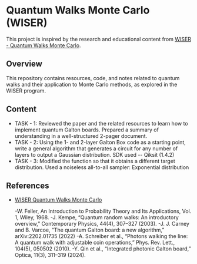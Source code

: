 # Quantum Walks Monte Carlo (WISER)

This project is inspired by the research and educational content from [WISER - Quantum Walks Monte Carlo](https://www.thewiser.org/quantum-walks-monte-carlo).

## Overview
This repository contains resources, code, and notes related to quantum walks and their application to Monte Carlo methods, as explored in the WISER program.

## Content 
- TASK - 1: Reviewed the paper and the related resources to learn how to implement quantum Galton boards. Prepared a summary of understanding in a well-structured 2-pager document.
- TASK - 2: Using the 1- and 2-layer Galton Box code as a starting point, write a general algorithm that generates a circuit for any number of layers to output a Gaussian distribution.
             SDK used -- Qiksit (1.4.2)
- TASK - 3: Modified the function so that it obtains a different target distribution. Used a noiseless all-to-all sampler:
             Exponential distribution
             

## References
- [WISER Quantum Walks Monte Carlo](https://www.thewiser.org/quantum-walks-monte-carlo)

	-W. Feller, An Introduction to Probability Theory and Its Applications, Vol. 1, Wiley, 1968.
    -J. Kempe, “Quantum random walks: An introductory overview,” Contemporary Physics, 44(4), 307–327 (2003).
    -J. J. Carney and B. Varcoe, “The quantum Galton board: a new algorithm,” arXiv:2202.01735 (2022)
    -A. Schreiber et al., “Photons walking the line: A quantum walk with adjustable coin operations,” Phys. Rev. Lett., 104(5), 050502 (2010).
    -Y. Qin et al., “Integrated photonic Galton board,” Optica, 11(3), 311–319 (2024).

